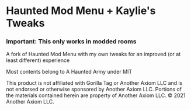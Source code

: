 # Haunted Mod Menu + Kaylie's Tweaks
### **Important:** This only works in modded rooms
A fork of Haunted Mod Menu with my own tweaks for an improved (or at least different) experience

Most contents belong to A Haunted Army under MIT

This product is not affiliated with Gorilla Tag or Another Axiom LLC and is not endorsed or otherwise sponsored by Another Axiom LLC. Portions of the materials contained herein are property of Another Axiom LLC. © 2021 Another Axiom LLC.
